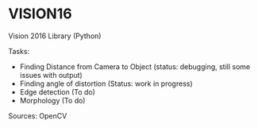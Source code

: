 # VISION16


Vision 2016 Library (Python)


Tasks: 

- Finding Distance from Camera to Object (status: debugging, still some issues with output)
- Finding angle of distortion (Status: work in progress)
- Edge detection (To do)
- Morphology (To do)

Sources: OpenCV
